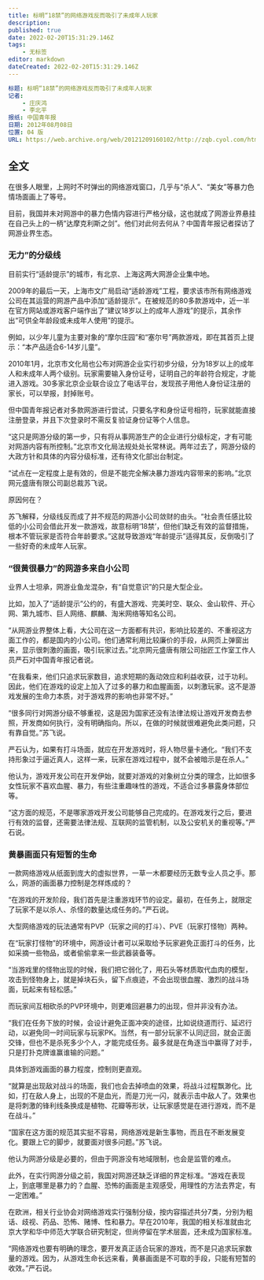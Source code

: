 ```yaml
---
title: 标明“18禁”的网络游戏反而吸引了未成年人玩家
description:
published: true
date: 2022-02-20T15:31:29.146Z
tags:
    - 无标签
editor: markdown
dateCreated: 2022-02-20T15:31:29.146Z
---
```


```YAML
标题: 标明“18禁”的网络游戏反而吸引了未成年人玩家
记者:
    - 庄庆鸿
    - 李北平
报纸: 中国青年报
日期: 2012年08月08日
位置: 04 版
URL: https://web.archive.org/web/20121209160102/http://zqb.cyol.com/html/2012-08/08/nw.D110000zgqnb_20120808_7-04.htm
```

## 全文

在很多人眼里，上网时不时弹出的网络游戏窗口，几乎与“杀人”、“美女”等暴力色情场面画上了等号。

目前，我国并未对网游中的暴力色情内容进行严格分级，这也就成了网游业界悬挂在自己头上的一柄“达摩克利斯之剑”。他们对此何去何从？中国青年报记者探访了网游业界生态。

### 无力”的分级线

目前实行“适龄提示”的城市，有北京、上海这两大网游企业集中地。

2009年的最后一天，上海市文广局启动“适龄游戏”工程，要求该市所有网络游戏公司在其运营的网游产品中添加“适龄提示”。在被规范的80多款游戏中，近一半在官方网站或游戏客户端作出了“建议18岁以上的成年人游戏”的提示，其余作出“可供全年龄段或未成年人使用”的提示。

例如，以少年儿童为主要对象的“摩尔庄园”和“塞尔号”两款游戏，即在其首页上提示：“本产品适合6-14岁儿童”。

2010年1月，北京市文化局也公布对网游企业实行初步分级，分为18岁以上的成年人和未成年人两个级别。玩家需要输入身份证号，证明自己的年龄符合规定，才能进入游戏。30多家北京企业联合设立了电话平台，发现孩子用他人身份证注册的家长，可以举报，封掉账号。

但中国青年报记者对多款网游进行尝试，只要名字和身份证号相符，玩家就能直接注册登录，并且下次登录时不需反复验证身份证等个人信息。

“这只是网游分级的第一步，只有将从事网游生产的企业进行分级标定，才有可能对网游内容有所控制。”北京市文化局法规处处长常林说。两年过去了，网游分级的大政方针和具体的内容分级标准，还有待文化部出台制定。

“试点在一定程度上是有效的，但是不能完全解决暴力游戏内容带来的影响。”北京网元盛唐有限公司副总裁苏飞说。

原因何在？

苏飞解释，分级线反而成了并不规范的网游小公司敛财的由头。“社会责任感比较低的小公司会借此开发一款游戏，故意标明‘18禁’，但他们缺乏有效的监督措施，根本不管玩家是否符合年龄要求。”这就导致游戏“年龄提示”适得其反，反倒吸引了一些好奇的未成年人玩家。

### “很黄很暴力”的网游多来自小公司

业界人士坦承，网游业鱼龙混杂，有“自觉意识”的只是大型企业。

比如，加入了“适龄提示”公约的，有盛大游戏、完美时空、联众、金山软件、开心网、第九城市、巨人网络、麒麟、淘米网络等知名公司。

“从网游业界整体上看，大公司在这一方面都有共识，影响比较差的、不重视这方面工作的，都是国内的小公司。他们通常利用比较廉价的手段，从网页上弹窗出来，显示很刺激的画面，吸引玩家过去。”北京网元盛唐有限公司拙匠工作室工作人员严石对中国青年报记者说。

“在我看来，他们只追求玩家数目，追求短期的轰动效应和利益收获，过于功利。因此，他们在游戏的设定上加入了过多的暴力和血腥画面，以刺激玩家。这不是游戏发展的生命力本质，对于游戏界的影响也非常不好。” 

“很多同行对网游分级不够重视，这是因为国家还没有法律法规让游戏开发商去参照，开发商如何执行，没有明确指向。所以，在做的时候就很难避免此类问题，只有靠自觉。”苏飞说。

严石认为，如果有打斗场面，就应在开发游戏时，将人物尽量卡通化。“我们不支持形象过于逼近真人，这样一来，玩家在游戏过程中，就不会被暗示是在杀人。”

他认为，游戏开发公司在开发伊始，就要对游戏的对象树立分类的理念，比如很多女性玩家不喜欢血腥、暴力，有些注重趣味性的游戏，不适合过多暴露身体部位等。

“这方面的规范，不是哪家游戏开发公司能够自己完成的。在游戏发行之后，要进行有效的监督，还需要法律法规、互联网的监管机制，以及公安机关的重视等。”严石说。

### 黄暴画面只有短暂的生命

一款网络游戏从纸面到庞大的虚拟世界，一草一木都要经历无数专业人员之手。那么，网游的画面暴力控制是怎样炼成的？

“在游戏的开发阶段，我们首先是注重游戏环节的设定。最初，在任务上，就限定了玩家不是以杀人、杀怪的数量达成任务的。”严石说。

大型网络游戏的玩法通常有PVP（玩家之间的打斗）、PVE（玩家打怪物）两种。

在“玩家打怪物”的环境中，网游设计者可以采取给予玩家避免正面打斗的任务，比如采摘一些物品，或者偷偷拿来一些武器装备等。

“当游戏里的怪物出现的时候，我们把它弱化了，用石头等材质取代血肉的模型，攻击到怪物身上，就是掉块石头，留下点痕迹，不会出现很血腥、激烈的战斗场面，玩起来有轻松感。”

而玩家间互相砍杀的PVP环境中，则更难回避暴力的出现，但并非没有办法。

“我们在任务下放的时候，会设计避免正面冲突的途径，比如说绕道而行、延迟行动，以避免同一时间玩家与玩家PK。当然，有一部分玩家不认同迂回，就会正面交锋，但也不是杀死多少个人，才能完成任务。最多就是在角逐当中赢得了对手，只是打扑克牌谁赢谁输的问题。”

具体到游戏画面的暴力程度，控制则更直观。

“就算是出现敌对战斗的场面，我们也会去掉喷血的效果，将战斗过程飘渺化。比如，打在敌人身上，出现的不是血光，而是刀光一闪，就表示击中敌人了。效果也是将刺激的锋利线条换成是植物、花瓣等形状，让玩家感觉是在进行游戏，而不是在战斗。”

“国家在这方面的规范其实挺不容易，网络游戏是新生事物，而且在不断发展变化。要跟上它的脚步，就要面对很多问题。”苏飞说。

他认为网游分级是必要的，但由于网游没有地域限制，也会是监管的难点。

此外，在实行网游分级之前，我国对网游还缺乏详细的界定标准。“游戏在表现上，到底哪里是暴力的？血腥、恐怖的画面是主观感受，用理性的方法去界定，有一定困难。”

在欧洲，相关行业协会对网络游戏实行强制分级，按内容描述共分7类，分别为粗话、歧视、药品、恐怖、赌博、性和暴力。早在2010年，我国的相关标准就由北京大学和华中师范大学联合研究制定，但尚停留在学术层面，还未成为国家标准。

“网络游戏也要有明确的理念，要开发真正适合玩家的游戏，而不是只追求玩家数量的游戏。因为，从游戏生命长远来看，黄暴画面是不可取的手段，只能有短暂的收效。”严石说。
